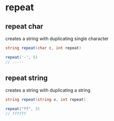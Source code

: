 # repeat

## repeat char

creates a string with duplicating single character

```csharp
string repeat(char c, int repeat)
```

```csharp
repeat('-', 5)
// -----
```

## repeat string

creates a string with duplicating a string

```csharp
string repeat(string v, int repeat)
```

```csharp
repeat("ff", 3)
// ffffff
```

